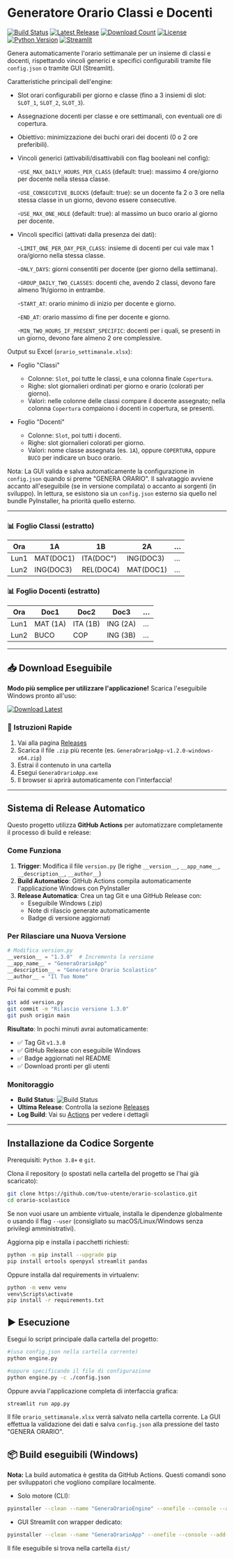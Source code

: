 # Generatore Orario Classi e Docenti

[![Build Status](https://img.shields.io/github/actions/workflow/status/Stefaniapep/orario-scolastico/build-release.yml?branch=main&label=Build&logo=github)](https://github.com/Stefaniapep/orario-scolastico/actions/workflows/build-release.yml)
[![Latest Release](https://img.shields.io/github/v/release/Stefaniapep/orario-scolastico?label=Latest%20Release&logo=github)](https://github.com/Stefaniapep/orario-scolastico/releases/latest)
[![Download Count](https://img.shields.io/github/downloads/Stefaniapep/orario-scolastico/total?label=Downloads&logo=github)](https://github.com/Stefaniapep/orario-scolastico/releases)
[![License](https://img.shields.io/github/license/Stefaniapep/orario-scolastico?label=License)](./LICENSE)
[![Python Version](https://img.shields.io/badge/python-3.8%2B-blue?logo=python)](https://www.python.org/)
[![Streamlit](https://img.shields.io/badge/streamlit-1.28%2B-red?logo=streamlit)](https://streamlit.io/)

Genera automaticamente l'orario settimanale per un insieme di classi e docenti, rispettando vincoli generici e specifici configurabili tramite file `config.json` o tramite GUI (Streamlit).

Caratteristiche principali dell'engine:

- Slot orari configurabili per giorno e classe (fino a 3 insiemi di slot: `SLOT_1`, `SLOT_2`, `SLOT_3`).
- Assegnazione docenti per classe e ore settimanali, con eventuali ore di copertura.
- Obiettivo: minimizzazione dei buchi orari dei docenti (0 o 2 ore preferibili).
- Vincoli generici (attivabili/disattivabili con flag booleani nel config):

  -`USE_MAX_DAILY_HOURS_PER_CLASS` (default: true): massimo 4 ore/giorno per docente nella stessa classe.

  -`USE_CONSECUTIVE_BLOCKS` (default: true): se un docente fa 2 o 3 ore nella stessa classe in un giorno, devono essere consecutive.

  -`USE_MAX_ONE_HOLE` (default: true): al massimo un buco orario al giorno per docente.
- Vincoli specifici (attivati dalla presenza dei dati):

  -`LIMIT_ONE_PER_DAY_PER_CLASS`: insieme di docenti per cui vale max 1 ora/giorno nella stessa classe.

  -`ONLY_DAYS`: giorni consentiti per docente (per giorno della settimana).

  -`GROUP_DAILY_TWO_CLASSES`: docenti che, avendo 2 classi, devono fare almeno 1h/giorno in entrambe.

  -`START_AT`: orario minimo di inizio per docente e giorno.

  -`END_AT`: orario massimo di fine per docente e giorno.

  -`MIN_TWO_HOURS_IF_PRESENT_SPECIFIC`: docenti per i quali, se presenti in un giorno, devono fare almeno 2 ore complessive.

Output su Excel (`orario_settimanale.xlsx`):

- Foglio "Classi"

  - Colonne: `Slot`, poi tutte le classi, e una colonna finale `Copertura`.
  - Righe: slot giornalieri ordinati per giorno e orario (colorati per giorno).
  - Valori: nelle colonne delle classi compare il docente assegnato; nella colonna `Copertura` compaiono i docenti in copertura, se presenti.
- Foglio "Docenti"

  - Colonne: `Slot`, poi tutti i docenti.
  - Righe: slot giornalieri colorati per giorno.
  - Valori: nome classe assegnata (es. `1A`), oppure `COPERTURA`, oppure `BUCO` per indicare un buco orario.

Nota: La GUI valida e salva automaticamente la configurazione in `config.json` quando si preme "GENERA ORARIO". Il salvataggio avviene accanto all'eseguibile (se in versione compilata) o accanto ai sorgenti (in sviluppo). In lettura, se esistono sia un `config.json` esterno sia quello nel bundle PyInstaller, ha priorità quello esterno.

---

### 📊 Foglio Classi (estratto)

| Ora  | 1A        | 1B        | 2A        | … |
| ---- | --------- | --------- | --------- | -- |
| Lun1 | MAT(DOC1) | ITA(DOC") | ING(DOC3) | … |
| Lun2 | ING(DOC3) | REL(DOC4) | MAT(DOC1) | … |

### 📊 Foglio Docenti (estratto)

| Ora  | Doc1     | Doc2     | Doc3     | … |
| ---- | -------- | -------- | -------- | -- |
| Lun1 | MAT (1A) | ITA (1B) | ING (2A) | … |
| Lun2 | BUCO     | COP      | ING (3B) | … |

---

## 📥 Download Eseguibile

**Modo più semplice per utilizzare l'applicazione!** Scarica l'eseguibile Windows pronto all'uso:

[![Download Latest](https://img.shields.io/github/v/release/Stefaniapep/orario-scolastico?label=Download%20Latest&style=for-the-badge&logo=github&color=success)](https://github.com/Stefaniapep/orario-scolastico/releases/latest)

### 🚀 Istruzioni Rapide

1. Vai alla pagina [Releases](https://github.com/Stefaniapep/orario-scolastico/releases)
2. Scarica il file `.zip` più recente (es. `GeneraOrarioApp-v1.2.0-windows-x64.zip`)
3. Estrai il contenuto in una cartella
4. Esegui `GeneraOrarioApp.exe`
5. Il browser si aprirà automaticamente con l'interfaccia!

---

## Sistema di Release Automatico

Questo progetto utilizza **GitHub Actions** per automatizzare completamente il processo di build e release:

### Come Funziona

1. **Trigger**: Modifica il file `version.py` (le righe `__version__`, `__app_name__`, `__description__`, `__author__`)
2. **Build Automatico**: GitHub Actions compila automaticamente l'applicazione Windows con PyInstaller
3. **Release Automatica**: Crea un tag Git e una GitHub Release con:
   - Eseguibile Windows (.zip)
   - Note di rilascio generate automaticamente
   - Badge di versione aggiornati

### Per Rilasciare una Nuova Versione

```python
# Modifica version.py
__version__ = "1.3.0"  # Incrementa la versione
__app_name__ = "GeneraOrarioApp"
__description__ = "Generatore Orario Scolastico"
__author__ = "Il Tuo Nome"
```

Poi fai commit e push:

```bash
git add version.py
git commit -m "Rilascio versione 1.3.0"
git push origin main
```

**Risultato**: In pochi minuti avrai automaticamente:

- ✅ Tag Git `v1.3.0`
- ✅ GitHub Release con eseguibile Windows
- ✅ Badge aggiornati nel README
- ✅ Download pronti per gli utenti

### Monitoraggio

- **Build Status**: ![Build Status](https://img.shields.io/github/actions/workflow/status/Stefaniapep/orario-scolastico/build-release.yml?branch=main)
- **Ultima Release**: Controlla la sezione [Releases](https://github.com/Stefaniapep/orario-scolastico/releases)
- **Log Build**: Vai su [Actions](https://github.com/Stefaniapep/orario-scolastico/actions) per vedere i dettagli

---



## Installazione da Codice Sorgente

Prerequisiti: `Python 3.8+` e `git`.

Clona il repository (o spostati nella cartella del progetto se l'hai già scaricato):

```bash
git clone https://github.com/tuo-utente/orario-scolastico.git
cd orario-scolastico
```

Se non vuoi usare un ambiente virtuale, installa le dipendenze globalmente o usando il flag `--user` (consigliato su macOS/Linux/Windows senza privilegi amministrativi).

Aggiorna pip e installa i pacchetti richiesti:

```bash
python -m pip install --upgrade pip
pip install ortools openpyxl streamlit pandas
```

Oppure installa dal requirements in virtualenv:

```bash
python -m venv venv
venv\Scripts\activate
pip install -r requirements.txt
```

## ▶️ Esecuzione

Esegui lo script principale dalla cartella del progetto:

```bash
#(usa config.json nella cartella corrente)
python engine.py

#oppure specificando il file di configurazione
python engine.py -c ./config.json
```

Oppure avvia l'applicazione completa di interfaccia grafica:

```bash
streamlit run app.py
```

Il file `orario_settimanale.xlsx` verrà salvato nella cartella corrente. La GUI effettua la validazione dei dati e salva `config.json` alla pressione del tasto "GENERA ORARIO".

## 📦 Build eseguibili (Windows)

**Nota:** La build automatica è gestita da GitHub Actions. Questi comandi sono per sviluppatori che vogliono compilare localmente.

- Solo motore (CLI):

```bash
pyinstaller --clean --name "GeneraOrarioEngine" --onefile --console --add-data "config.json;." --add-data "utils.py;." --collect-all ortools engine.py
```

- GUI Streamlit con wrapper dedicato:

```bash
pyinstaller --clean --name "GeneraOrarioApp" --onefile --console --add-data "app.py;." --add-data "config.json;." --collect-all streamlit --collect-all ortools --noconfirm streamlit_wrapper.py
```

Il file eseguibile si trova nella cartella `dist/`
